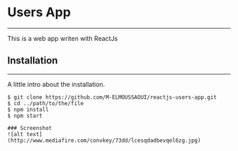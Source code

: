 # Users App
***
This is a web app writen with ReactJs

## Installation
***
A little intro about the installation.
```
$ git clone https://github.com/M-ELMOUSSAOUI/reactjs-users-app.git
$ cd ../path/to/the/file
$ npm install
$ npm start

### Screenshot
![alt text](http://www.mediafire.com/convkey/73dd/lcesqdadbevqel6zg.jpg)
